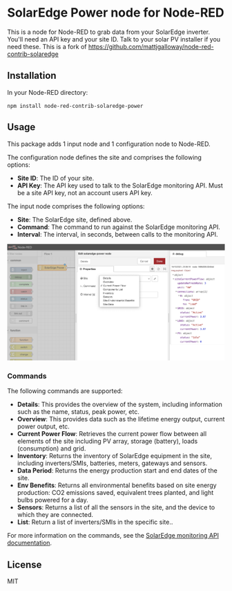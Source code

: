 # SolarEdge Power node for Node-RED

This is a node for Node-RED to grab data from your SolarEdge inverter. You'll need an API key and your site ID. Talk to your solar PV installer if you need these.
This is a fork of https://github.com/mattjgalloway/node-red-contrib-solaredge

## Installation

In your Node-RED directory:

```
npm install node-red-contrib-solaredge-power
```

## Usage

This package adds 1 input node and 1 configuration node to Node-RED.

The configuration node defines the site and comprises the following options:

  * **Site ID**: The ID of your site.
  * **API Key**: The API key used to talk to the SolarEdge monitoring API. Must be a site API key, not an account users API key.

The input node comprises the following options:

  * **Site**: The SolarEdge site, defined above.
  * **Command**: The command to run against the SolarEdge monitoring API.
  * **Interval**: The interval, in seconds, between calls to the monitoring API.

![Alt text](screenshot.png "Title")

### Commands

The following commands are supported:


  * **Details**: This provides the overview of the system, including information such as the name, status, peak power, etc.
  * **Overview**: This provides data such as the lifetime energy output, current power output, etc.
  * **Current Power Flow**:  Retrieves the current power flow between all elements of the site including PV array, storage (battery), loads (consumption) and grid.
  * **Inventory**: Returns the inventory of SolarEdge equipment in the site, including inverters/SMIs, batteries, meters, gateways and sensors.
  * **Data Period**: Returns the energy production start and end dates of the site.
  * **Env Benefits**: Returns all environmental benefits based on site energy production: CO2 emissions saved, equivalent trees planted, and light bulbs powered for a day.
  * **Sensors**: Returns a list of all the sensors in the site, and the device to which they are connected.
  * **List**: Return a list of inverters/SMIs in the specific site..

For more information on the commands, see the [SolarEdge monitoring API documentation](http://www.solaredge.com/sites/default/files/se_monitoring_api.pdf).

## License

MIT
